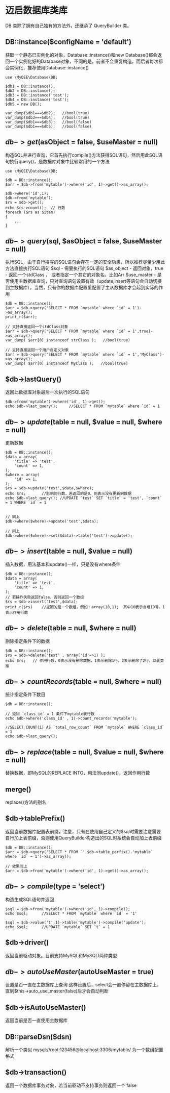 # 迈启数据库类库


DB 类除了拥有自己独有的方法外，还继承了 QueryBuilder 类。


## DB::instance($configName = 'default')

获取一个静态已实例化的对象，Database::instance()和new Database()都会返回一个实例化好的Database对象，不同的是，前者不会重复构造，而后者每次都会实例化，推荐使用Database::instance()

    use \MyQEE\Database\DB;
    
    $db1 = DB::instance();
    $db2 = DB::instance();
    $db3 = DB::instance('test');
    $db4 = DB::instance('test');
    $db5 = new DB();
    
    var_dump($db1===$db2);   //bool(true) 
    var_dump($db3===$db4);   //bool(true) 
    var_dump($db1===$db3);   //bool(false) 
    var_dump($db1===$db5);   //bool(false) 

## $db->get($asObject = false, $useMaster = null)

构造SQL并进行查询，它首先执行compile()方法获得SQL语句，然后用此SQL语句执行query()，是数据库对象中比较常用的一个方法

    use \MyQEE\Database\DB;
    
    $db = DB::instance();
    $arr = $db->from('mytable')->where('id', 1)->get()->as_array();
    
    $db->where('id',1);
    $db->from('mytable');
    $rs = $db->get();
    echo $rs->count();  // 行数
    foreach ($rs as $item)
    {
        ...
    }
    

## $db->query($sql, $asObject = false, $useMaster = null)

执行SQL，由于自行拼写的SQL语句会存在一定的安全隐患，所以推荐尽量少用此方法直接执行SQL语句
$sql - 需要执行的SQL语句
$as_object - 返回对象，true - 返回一个stdClass ， 或者指定一个其它的对象名，比如Arr
$use_master - 是否使用主数据库查询，只对查询语句设置有效（update,insert等语句会自动切换到主数据库），当然，只有你的数据库配置里配置了主从数据库才会起到实际的作用

    $db = DB::instance();
    $arr = $db->query('SELECT * FROM `mytable` where `id` = 1')->as_array();
    print_r($arr);

    // 支持直接返回一个stdClass对象
    $arr = $db->query('SELECT * FROM `mytable` where `id` = 1',true)->as_array();
    var_dump( $arr[0] instanceof strClass );   //bool(true)
    
    // 支持直接返回一个用户自定义对象
    $arr = $db->query('SELECT * FROM `mytable` where `id` = 1','MyClass')->as_array();
    var_dump( $arr[0] instanceof MyClass );   //bool(true)

## $db->lastQuery()

返回此数据库对象最后一次执行的SQL语句

    $db->from('mytable')->where('id', 1)->get();
    echo $db->last_query();     //SELECT * FROM `mytable` where `id` = 1

## $db->update($table = null, $value = null, $where = null)

更新数据

    $db = DB::instance();
    $data = array(
        'title' => 'test',
        'count' => 1,
    );
    $where = array(
        'id' => 1,
    );
    $rs = $db->update('test',$data,$where);
    echo $rs;       //影响的行数，若返回的是0，则表示没有更新到数据
    echo $db->last_query(); //UPDATE `test` SET `title` = 'test', `count` = 1 WHERE `id` = 1
    
    
    // 同上
    $db->where($where)->update('test',$data);
    
    // 同上
    $db->where($where)->set($data)->table('test')->update();

## $db->insert($table = null, $value = null)

插入数据，用法基本和update()一样，只是没有where条件

    $db = DB::instance();
    $data = array(
        'title' => 'test',
        'count' => 1,
    );
    // 若操作失败返回false，否则返回一个数组
    $rs = $db->insert('test',$data);
    print_r($rs)    //返回的是一个数组，例如：array(10,1);  其中10表示自增ID号，1表示作用行数

## $db->delete($table = null, $where = null)

删除指定条件下的数据

    $db = DB::instance();
    $rs = $db->delete('test' , array('id'=>1) );
    echo $rs;   // 作用行数，0表示没有删除数据，1表示删除1行，2表示删除了2行，以此类推
    
## $db->countRecords($table = null, $where = null)

统计指定条件下数目

    $db = DB::instance();
    
    // 返回 `class_id` = 1 条件下mytable表行数
    echo $db->where('class_id' , 1)->count_records('mytable');      

    //SELECT COUNT(1) AS `total_row_count` FROM `mytable` WHERE `class_id` = 1
    echo $db->last_query();

## $db->replace($table = null, $value = null, $where = null)

替换数据，即MySQL的REPLACE INTO，用法同update()，返回作用行数

## merge()

replace()方法的别名
    

## $db->tablePrefix()

返回当前数据库配置表前缀，注意，只有在使用自己定义的$sql时需要注意需要自行加上表前缀，否则使用QueryBuilder构造出的SQL时系统会自动加上表前缀
    
    $db = DB::instance();
    $arr = $db->query('SELECT * FROM `'.$db->table_perfix().'mytable` where `id` = 1')->as_array();

    // 效果同上
    $arr = $db->from('mytable')->where('id', 1)->get()->as_array();

## $db->compile($type = 'select')

构造生成SQL语句并返回

    $sql = $db->from('mytable')->where('id', 1)->compile();
    echo $sql;      //SELECT * FROM `mytable` where `id` = '1'
    
    $sql = $db->value('t',1)->table('mytable')->compile('update');
    echo $sql;      //UPDATE `mytable` SET `t` = 1

## $db->driver()

返回当前驱动对象。目前支持MySQL和MySQLI两种类型

## $db->autoUseMaster($autoUseMaster = true)

设置是否一直在主数据库上查询
这样设置后，select会一直停留在主数据库上，直到$this->auto_use_master(false)后才会自动判断

## $db->isAutoUseMaster()

返回当前是否一直使用主数据库

## DB::parseDsn($dsn)

解析一个类似 mysql://root:123456@localhost:3306/mytable/ 为一个数组配置格式


## $db->transaction()

返回一个数据库事务对象，若当前驱动不支持事务则返回一个 false